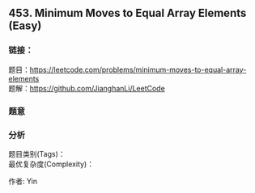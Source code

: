 ## 453. Minimum Moves to Equal Array Elements (Easy)

### **链接**：
题目：https://leetcode.com/problems/minimum-moves-to-equal-array-elements  
题解：https://github.com/JianghanLi/LeetCode

### **题意**



### **分析**  
题目类别(Tags)：  
最优复杂度(Complexity)：  



作者: Yin
